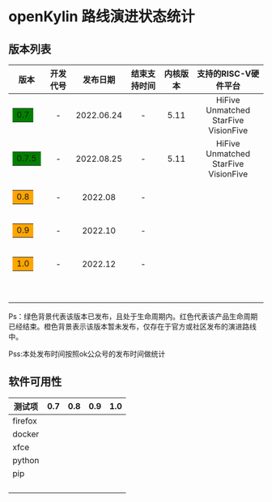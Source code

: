 # openKylin 路线演进状态统计





## 版本列表

|                         版本                         | 开发代号 |  发布日期  | 结束支持时间 | 内核版本 |            支持的RISC-V硬件平台            |
| :--------------------------------------------------: | :------: | :--------: | :----------: | :------: | :----------------------------------------: |
|  <table><tr><td bgcolor=green>0.7</td></tr></table>  |    -     | 2022.06.24 |      -       |   5.11   | HiFive Unmatched <br />StarFive VisionFive |
| <table><tr><td bgcolor=green>0.7.5</td></tr></table> |    -     | 2022.08.25 |      -       |   5.11   | HiFive Unmatched <br />StarFive VisionFive |
| <table><tr><td bgcolor=orange>0.8</td></tr></table>  |    -     |  2022.08   |      -       |          |                                            |
| <table><tr><td bgcolor=orange>0.9</td></tr></table>  |    -     |  2022.10   |      -       |          |                                            |
| <table><tr><td bgcolor=orange>1.0</td></tr></table>  |    -     |  2022.12   |      -       |          |                                            |
|                                                      |          |            |              |          |                                            |
|                                                      |          |            |              |          |                                            |
|                                                      |          |            |              |          |                                            |
|                                                      |          |            |              |          |                                            |
|                                                      |          |            |              |          |                                            |
|                                                      |          |            |              |          |                                            |
|                                                      |          |            |              |          |                                            |

Ps：绿色背景代表该版本已发布，且处于生命周期内。红色代表该产品生命周期已经结束。橙色背景表示该版本暂未发布，仅存在于官方或社区发布的演进路线中。

Pss:本处发布时间按照ok公众号的发布时间做统计


## 软件可用性

| 测试项  | 0.7  | 0.8  | 0.9  | 1.0  |
| ------- | ---- | ---- | ---- | ---- |
| firefox |      |      |      |      |
| docker  |      |      |      |      |
| xfce    |      |      |      |      |
| python  |      |      |      |      |
| pip     |      |      |      |      |
|         |      |      |      |      |
|         |      |      |      |      |
|         |      |      |      |      |
|         |      |      |      |      |

